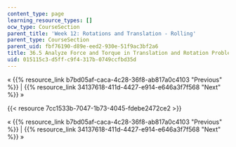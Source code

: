 ```yaml
---
content_type: page
learning_resource_types: []
ocw_type: CourseSection
parent_title: 'Week 12: Rotations and Translation - Rolling'
parent_type: CourseSection
parent_uid: fbf76190-d89e-eed2-930e-51f9ac3bf2a6
title: 36.5 Analyze Force and Torque in Translation and Rotation Problems
uid: 015115c3-d5ff-c9f4-317b-0749ccfbd35d
---
```


« {{% resource_link b7bd05af-caca-4c28-36f8-ab817a0c4103 "Previous" %}} | {{% resource_link 34137618-411d-4427-e914-e646a3f7f568 "Next" %}} »

{{< resource 7cc1533b-7047-1b73-4045-fdebe2472ce2 >}}

« {{% resource_link b7bd05af-caca-4c28-36f8-ab817a0c4103 "Previous" %}} | {{% resource_link 34137618-411d-4427-e914-e646a3f7f568 "Next" %}} »